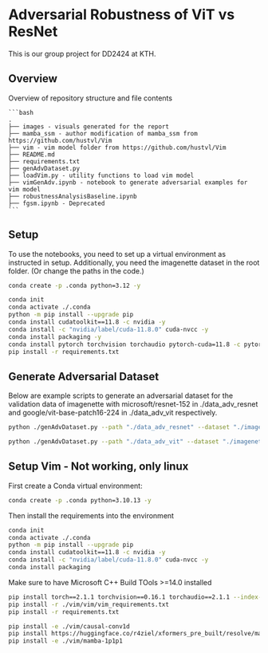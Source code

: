 # Adversarial Robustness of ViT vs ResNet

This is our group project for DD2424 at KTH.

## Overview

Overview of repository structure and file contents
    
    ```bash
    .
    ├── images - visuals generated for the report
    ├── mamba_ssm - author modification of mamba_ssm from https://github.com/hustvl/Vim
    ├── vim - vim model folder from https://github.com/hustvl/Vim
    ├── README.md
    ├── requirements.txt
    ├── genAdvDataset.py
    ├── loadVim.py - utility functions to load vim model
    ├── vimGenAdv.ipynb - notebook to generate adversarial examples for vim model
    ├── robustnessAnalysisBaseline.ipynb 
    ├── fgsm.ipynb - Deprecated
    ```


## Setup

To use the notebooks, you need to set up a virtual environment as instructed in setup. 
Additionally, you need the imagenette dataset in the root folder. (Or change the paths in the code.)

```bash
conda create -p .conda python=3.12 -y
```

```bash
conda init
conda activate ./.conda
python -m pip install --upgrade pip
conda install cudatoolkit==11.8 -c nvidia -y
conda install -c "nvidia/label/cuda-11.8.0" cuda-nvcc -y
conda install packaging -y
conda install pytorch torchvision torchaudio pytorch-cuda=11.8 -c pytorch -c nvidia
pip install -r requirements.txt
```

## Generate Adversarial Dataset

Below are example scripts to generate an adversarial dataset for the validation data of imagenette with microsoft/resnet-152 in ./data_adv_resnet and google/vit-base-patch16-224 in ./data_adv_vit respectively.

```bash
python ./genAdvDataset.py --path "./data_adv_resnet" --dataset "./imagenette/imagenette2/val" --model "microsoft/resnet-152"
```

```bash
python ./genAdvDataset.py --path "./data_adv_vit" --dataset "./imagenette/imagenette2/val" --model "google/vit-base-patch16-224"
```

## Setup Vim - Not working, only linux

First create a Conda virtual environment:

```bash
conda create -p .conda python=3.10.13 -y
```

Then install the requirements into the environment

```bash
conda init
conda activate ./.conda
python -m pip install --upgrade pip
conda install cudatoolkit==11.8 -c nvidia -y
conda install -c "nvidia/label/cuda-11.8.0" cuda-nvcc -y
conda install packaging
```

Make sure to have Microsoft C++ Build TOols >=14.0 installed

```bash
pip install torch==2.1.1 torchvision==0.16.1 torchaudio==2.1.1 --index-url https://download.pytorch.org/whl/cu118
pip install -r ./vim/vim/vim_requirements.txt
pip install -r requirements.txt
```

```bash
pip install -e ./vim/causal-conv1d
pip install https://huggingface.co/r4ziel/xformers_pre_built/resolve/main/triton-2.0.0-cp310-cp310-win_amd64.whl
pip install -e ./vim/mamba-1p1p1
```

